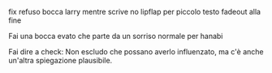 fix refuso bocca larry mentre scrive
no lipflap per piccolo testo
fadeout alla fine

Fai una bocca evato che parte da un sorriso normale per hanabi

Fai dire a check: Non escludo che possano averlo influenzato, ma c'è anche un'altra spiegazione plausibile.